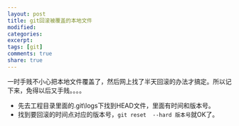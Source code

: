 ```yaml
---
layout: post
title: git回滚被覆盖的本地文件
modified:
categories: 
excerpt: 
tags: [git]
comments: true
share: true
---
```


一时手贱不小心把本地文件覆盖了，然后网上找了半天回滚的办法才搞定。所以记下来，免得以后又手贱。。。。

- 先去工程目录里面的.git\logs下找到HEAD文件，里面有时间和版本号。
- 找到要回滚的时间点对应的版本号，```git reset  --hard 版本号```就OK了。